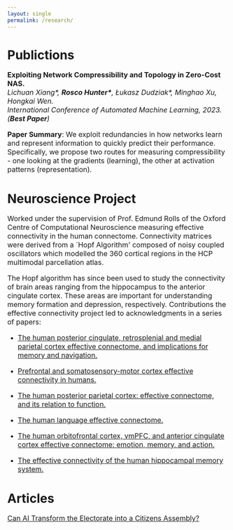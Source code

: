 ```yaml
---
layout: single
permalink: /research/
---
```

<h1>Publictions</h1>
<p style="font-size: 16px;"><b>Exploiting Network Compressibility and Topology in Zero-Cost NAS.</b><br>
<em>Lichuan Xiang*, <b>Rosco Hunter*</b>, Łukasz Dudziak*, Minghao Xu, Hongkai Wen.</em><br>
<em>International Conference of Automated Machine Learning, 2023. (<b>Best Paper</b>)</em></p>

<p style="font-size: 16px;"><b>Paper Summary</b>: We exploit redundancies in how networks learn and represent information to quickly predict their performance. Specifically,
we propose two routes for measuring compressibility - one looking at the gradients (learning), the other at activation patterns (representation).</p>

<h1>Neuroscience Project</h1>
<p style="font-size: 16px;">Worked under the supervision of Prof. Edmund Rolls of the Oxford Centre of Computational Neuroscience measuring effective connectivity in the human connectome. Connectivity matrices were derived from a `Hopf Algorithm' composed of noisy coupled oscillators which modelled the 360 cortical regions in the HCP multimodal parcellation atlas.</p>

<p style="font-size: 16px;">The Hopf algorithm has since been used to study the connectivity of brain areas ranging from the hippocampus to the anterior cingulate cortex. These areas are important for understanding memory formation and depression, respectively. Contributions the effective connectivity project led to acknowledgments in a series of papers:</p>

<ul>
  <li><p style="font-size: 16px;"><a href="https://www.oxcns.org/papers/661%20Rolls%20Wirth%20et%20al%202023%20Posterior%20cingulate%20connectome,%20memory,%20and%20navigation.pdf"> The human posterior cingulate, retrosplenial and medial parietal cortex effective connectome, and implications for memory and navigation.</a></p></li>
  <li><p style="font-size: 16px;"><a href="https://www.oxcns.org/papers/660%20Rolls%20et%20al%202023%20Prefrontal%20and%20somatosensory%20cortex%20connectivity%20in%20humans.pdf">Prefrontal and somatosensory-motor cortex effective connectivity in humans.</a></p></li>
  <li><p style="font-size: 16px;"><a href="https://www.oxcns.org/papers/655%20Rolls%20et%20al%202023%20Human%20posterior%20parietal%20cortex.pdf">The human posterior parietal cortex: effective connectome, and its relation to function.</a></p></li>
  <li><p style="font-size: 16px;"><a href="https://www.oxcns.org/papers/654%20Rolls%20et%20al%202022%20Language%20Connectome.pdf"> The human language effective connectome.</a></p></li>
  <li><p style="font-size: 16px;"><a href="https://www.oxcns.org/papers/649%20Rolls%20et%20al%202023%20Human%20orbitofrontal%20cortex,%20vmPFC,%20and%20anterior%20cingulate%20cortex%20effective%20connectome.pdf"> The human orbitofrontal cortex, vmPFC, and anterior cingulate cortex effective connectome: emotion, memory, and action.</a></p></li>
  <li><p style="font-size: 16px;"><a href="https://www.oxcns.org/papers/647%20Rolls%20et%20al%202022%20Effective%20connectivity%20of%20the%20human%20hippocampus%20memory%20system.pdf">The effective connectivity of the human hippocampal memory system.</a></p></li>
</ul>


<h1>Articles</h1>
<p style="font-size: 16px;">
<a href="https://medium.com/@rosco.hunter/can-ai-transform-the-electorate-into-a-citizens-assembly-ea4950980726">Can AI Transform the Electorate into a Citizens Assembly?</a></p>

